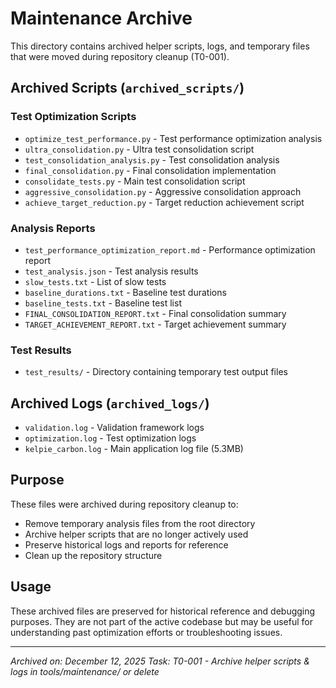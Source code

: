 # Maintenance Archive

This directory contains archived helper scripts, logs, and temporary files that were moved during repository cleanup (T0-001).

## Archived Scripts (`archived_scripts/`)

### Test Optimization Scripts
- `optimize_test_performance.py` - Test performance optimization analysis
- `ultra_consolidation.py` - Ultra test consolidation script
- `test_consolidation_analysis.py` - Test consolidation analysis
- `final_consolidation.py` - Final consolidation implementation
- `consolidate_tests.py` - Main test consolidation script
- `aggressive_consolidation.py` - Aggressive consolidation approach
- `achieve_target_reduction.py` - Target reduction achievement script

### Analysis Reports
- `test_performance_optimization_report.md` - Performance optimization report
- `test_analysis.json` - Test analysis results
- `slow_tests.txt` - List of slow tests
- `baseline_durations.txt` - Baseline test durations
- `baseline_tests.txt` - Baseline test list
- `FINAL_CONSOLIDATION_REPORT.txt` - Final consolidation summary
- `TARGET_ACHIEVEMENT_REPORT.txt` - Target achievement summary

### Test Results
- `test_results/` - Directory containing temporary test output files

## Archived Logs (`archived_logs/`)

- `validation.log` - Validation framework logs
- `optimization.log` - Test optimization logs
- `kelpie_carbon.log` - Main application log file (5.3MB)

## Purpose

These files were archived during repository cleanup to:
- Remove temporary analysis files from the root directory
- Archive helper scripts that are no longer actively used
- Preserve historical logs and reports for reference
- Clean up the repository structure

## Usage

These archived files are preserved for historical reference and debugging purposes. They are not part of the active codebase but may be useful for understanding past optimization efforts or troubleshooting issues.

---

*Archived on: December 12, 2025*
*Task: T0-001 - Archive helper scripts & logs in tools/maintenance/ or delete*
